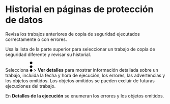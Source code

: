 Historial en páginas de protección de datos
===========================================

Revisa los trabajos anteriores de copia de seguridad ejecutados correctamente o con errores.

Usa la lista de la parte superior para seleccionar un trabajo de copia de seguridad diferente y revisar su historial.

Selecciona ![](../Images/more_vert_kebob-15px.svg) \> **Ver detalles** para mostrar información detallada sobre un trabajo, incluida la fecha y hora de ejecución, los errores, las advertencias y los objetos omitidos. Los objetos omitidos se pueden excluir de futuras ejecuciones del trabajo.

En **Detalles de la ejecución** se enumeran los errores y los objetos omitidos.
